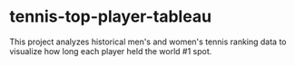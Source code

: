 # tennis-top-player-tableau
This project analyzes historical men's and women's tennis ranking data to visualize how long each player held the world #1 spot.
